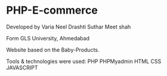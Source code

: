 # PHP-E-commerce

Developed by 
Varia Neel
Drashti Suthar
Meet shah

Form GLS University, Ahmedabad

Website based on the Baby-Products.

Tools & technologies were used:
PHP PHPMyadmin
HTML CSS JAVASCRIPT